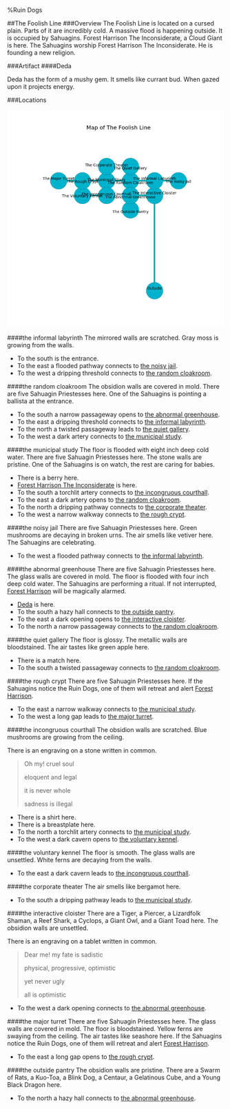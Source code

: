 %Ruin Dogs

##The Foolish Line
###Overview
The Foolish Line is located on a cursed plain. Parts of it are incredibly cold. A massive flood is happening outside. It is occupied by Sahuagins. <a name="Forest-Harrison-The-Inconsiderate"></a>Forest Harrison The Inconsiderate, a Cloud Giant is here. The Sahuagins worship Forest Harrison The Inconsiderate. He  is founding a new religion. 



###Artifact
####<a name="Deda"></a>Deda


Deda has the form of a mushy gem. It smells like currant bud. When gazed upon it projects energy. 





###Locations


![](../v1/images/The-Foolish-Line.png)

####<a name="the-informal-labyrinth"></a>the informal labyrinth
The mirrored walls are scratched. Gray moss is growing from the walls. 



* To the south is the entrance.
* To the east a flooded pathway connects to [the noisy jail](#the-noisy-jail).
* To the west a dripping threshold connects to [the random cloakroom](#the-random-cloakroom).


####<a name="the-random-cloakroom"></a>the random cloakroom
The obsidion walls are covered in mold. There are five Sahuagin Priestesses here. One of the Sahuagins is pointing a ballista at the entrance. 



* To the south a narrow passageway opens to [the abnormal greenhouse](#the-abnormal-greenhouse).
* To the east a dripping threshold connects to [the informal labyrinth](#the-informal-labyrinth).
* To the north a twisted passageway leads to [the quiet gallery](#the-quiet-gallery).
* To the west a dark artery connects to [the municipal study](#the-municipal-study).


####<a name="the-municipal-study"></a>the municipal study
The floor is flooded with eight inch deep cold water. There are five Sahuagin Priestesses here. The stone walls are pristine. One of the Sahuagins is on watch, the rest are caring for babies. 



* There is a berry here.
* [Forest Harrison The Inconsiderate](#Forest-Harrison-The-Inconsiderate) is here.
* To the south a torchlit artery connects to [the incongruous courthall](#the-incongruous-courthall).
* To the east a dark artery opens to [the random cloakroom](#the-random-cloakroom).
* To the north a dripping pathway connects to [the corporate theater](#the-corporate-theater).
* To the west a narrow walkway connects to [the rough crypt](#the-rough-crypt).


####<a name="the-noisy-jail"></a>the noisy jail
There are five Sahuagin Priestesses here. Green mushrooms are decaying in broken urns. The air smells like vetiver here. The Sahuagins are celebrating. 



* To the west a flooded pathway connects to [the informal labyrinth](#the-informal-labyrinth).


####<a name="the-abnormal-greenhouse"></a>the abnormal greenhouse
There are five Sahuagin Priestesses here. The glass walls are covered in mold. The floor is flooded with four inch deep cold water. The Sahuagins are performing a ritual. If not interrupted, [Forest Harrison](#Forest-Harrison) will be magically alarmed. 



* [Deda](#Deda) is here.
* To the south a hazy hall connects to [the outside pantry](#the-outside-pantry).
* To the east a dark opening opens to [the interactive cloister](#the-interactive-cloister).
* To the north a narrow passageway connects to [the random cloakroom](#the-random-cloakroom).


####<a name="the-quiet-gallery"></a>the quiet gallery
The floor is glossy. The metallic walls are bloodstained. The air tastes like green apple here. 



* There is a match here.
* To the south a twisted passageway connects to [the random cloakroom](#the-random-cloakroom).


####<a name="the-rough-crypt"></a>the rough crypt
There are five Sahuagin Priestesses here. If the Sahuagins notice the Ruin Dogs, one of them will retreat and alert [Forest Harrison](#Forest-Harrison). 



* To the east a narrow walkway connects to [the municipal study](#the-municipal-study).
* To the west a long gap leads to [the major turret](#the-major-turret).


####<a name="the-incongruous-courthall"></a>the incongruous courthall
The obsidion walls are scratched. Blue mushrooms are growing from the ceiling. 

There is an engraving on a stone written in common. 

> Oh my! cruel soul
>
> eloquent and legal
>
> it is never whole
>
> sadness is illegal
>


* There is a shirt here.
* There is a breastplate here.
* To the north a torchlit artery connects to [the municipal study](#the-municipal-study).
* To the west a dark cavern opens to [the voluntary kennel](#the-voluntary-kennel).


####<a name="the-voluntary-kennel"></a>the voluntary kennel
The floor is smooth. The glass walls are unsettled. White ferns are decaying from the walls. 



* To the east a dark cavern leads to [the incongruous courthall](#the-incongruous-courthall).


####<a name="the-corporate-theater"></a>the corporate theater
The air smells like bergamot here. 



* To the south a dripping pathway leads to [the municipal study](#the-municipal-study).


####<a name="the-interactive-cloister"></a>the interactive cloister
There are a Tiger, a Piercer, a Lizardfolk Shaman, a Reef Shark, a Cyclops, a Giant Owl, and a Giant Toad here. The obsidion walls are unsettled. 

There is an engraving on a tablet written in common. 

> Dear me! my fate is sadistic
>
> physical, progressive, optimistic
>
> yet never ugly
>
> all is optimistic
>


* To the west a dark opening connects to [the abnormal greenhouse](#the-abnormal-greenhouse).


####<a name="the-major-turret"></a>the major turret
There are five Sahuagin Priestesses here. The glass walls are covered in mold. The floor is bloodstained. Yellow ferns are swaying from the ceiling. The air tastes like seashore here. If the Sahuagins notice the Ruin Dogs, one of them will retreat and alert [Forest Harrison](#Forest-Harrison). 



* To the east a long gap opens to [the rough crypt](#the-rough-crypt).


####<a name="the-outside-pantry"></a>the outside pantry
The obsidion walls are pristine. There are a Swarm of Rats, a Kuo-Toa, a Blink Dog, a Centaur, a Gelatinous Cube, and a Young Black Dragon here. 



* To the north a hazy hall connects to [the abnormal greenhouse](#the-abnormal-greenhouse).


